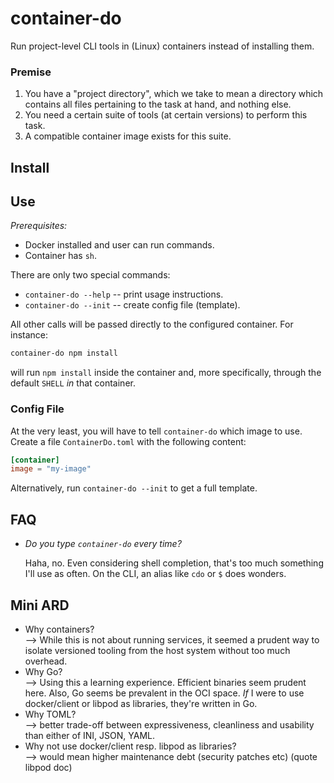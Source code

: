 # container-do

Run project-level CLI tools in (Linux) containers instead of installing them.

### Premise

 1. You have a "project directory", 
    which we take to mean a directory which contains
    all files pertaining to the task at hand, and
    nothing else.
 2. You need a certain suite of tools (at certain versions)
    to perform this task.
 3. A compatible container image exists for this suite. 


## Install

<!-- TODO -->

## Use

_Prerequisites:_

 - Docker installed and user can run commands.
 - Container has `sh`.

There are only two special commands:

 - `container-do --help` -- print usage instructions.
 - `container-do --init` -- create config file (template).

All other calls will be passed directly to the configured container.
For instance:

```bash
container-do npm install
```

will run `npm install` inside the container and, more specifically,
through the default `SHELL` _in_ that container.

### Config File

At the very least, you will have to tell `container-do` which image to use.
Create a file `ContainerDo.toml` with the following content:

```toml
[container]
image = "my-image"
```

Alternatively, run `container-do --init` to get a full template.

<!-- TODO: document options and defaults -->

## FAQ

 - _Do you type `container-do` every time?_
 
   Haha, no. Even considering shell completion, that's too much something I'll 
   use as often. On the CLI, an alias like `cdo` or `$` does wonders.


## Mini ARD

<!-- TODO: separate -->

 - Why containers?  
   --> While this is not about running services, it seemed a prudent way
   to isolate versioned tooling from the host system without too much overhead.
 - Why Go?  
   --> Using this a learning experience. Efficient binaries seem prudent here.
   Also, Go seems be prevalent in the OCI space.
   _If_ I were to use docker/client or libpod as libraries, they're written in Go.
 - Why TOML?  
   --> better trade-off between expressiveness, cleanliness and usability 
   than either of INI, JSON, YAML. 
 - Why not use docker/client resp. libpod as libraries?  
   --> would mean higher maintenance debt (security patches etc)
   (quote libpod doc)
